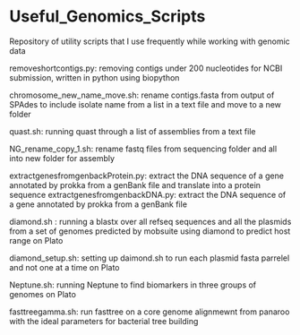 # Useful_Genomics_Scripts
Repository of utility scripts that I use frequently while working with genomic data

removeshortcontigs.py: removing contigs under 200 nucleotides for NCBI submission, written in python using biopython

chromosome_new_name_move.sh: rename contigs.fasta from output of SPAdes to include isolate name from a list in a text file and move to a new folder

quast.sh: running quast through a list of assemblies from a text file

NG_rename_copy_1.sh: rename fastq files from sequencing folder and all into new folder for assembly

extractgenesfromgenbackProtein.py: extract the DNA sequence of a gene annotated by prokka from a genBank file and translate into a protein sequence
extractgenesfromgenbackDNA.py: extract the DNA sequence of a gene annotated by prokka from a genBank file

diamond.sh : running a blastx over all refseq sequences and all the plasmids from a set of genomes predicted by mobsuite using diamond to predict host range on Plato

diamond_setup.sh: setting up daimond.sh to run each plasmid fasta parrelel and not one at a time on Plato

Neptune.sh: running Neptune to find biomarkers in three groups of genomes on Plato

fasttreegamma.sh: run fasttree on a core genome alignmewnt from panaroo with the ideal parameters for bacterial tree building
